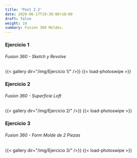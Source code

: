 ```yaml
---
title: 'Post 2.2'
date: 2020-06-17T19:30:08+10:00
draft: false
weight: 10
summary: Fusion 360 Moldes.
---
```




### Ejercicio 1
###### Fusion 360 - Sketch y Revolve


{{< gallery dir="/img/Ejercicio 1/" />}} {{< load-photoswipe >}}
### Ejercicio 2

###### Fusion 360 - Superficie Loft
{{< gallery dir="/img/Ejercicio 2/" />}} {{< load-photoswipe >}}


### Ejercicio 3
###### Fusion 360 - Form Molde de 2 Piezas
{{< gallery dir="/img/Ejercicio 3/" />}} {{< load-photoswipe >}}














































































































